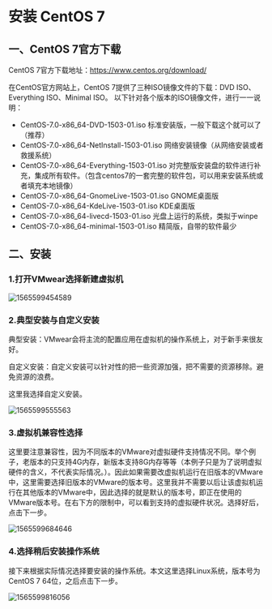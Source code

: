 # 安装 CentOS 7
## 一、CentOS 7官方下载

CentOS 7官方下载地址：https://www.centos.org/download/

 在CentOS官方网站上，CentOS 7提供了三种ISO镜像文件的下载：DVD ISO、Everything ISO、Minimal ISO。
以下针对各个版本的ISO镜像文件，进行一一说明：

- CentOS-7.0-x86_64-DVD-1503-01.iso              标准安装版，一般下载这个就可以了（推荐）
- CentOS-7.0-x86_64-NetInstall-1503-01.iso       网络安装镜像（从网络安装或者救援系统）
- CentOS-7.0-x86_64-Everything-1503-01.iso     对完整版安装盘的软件进行补充，集成所有软件。（包含centos7的一套完整的软件包，可以用来安装系统或者填充本地镜像）
- CentOS-7.0-x86_64-GnomeLive-1503-01.iso   GNOME桌面版
- CentOS-7.0-x86_64-KdeLive-1503-01.iso         KDE桌面版
- CentOS-7.0-x86_64-livecd-1503-01.iso            光盘上运行的系统，类拟于winpe 
- CentOS-7.0-x86_64-minimal-1503-01.iso         精简版，自带的软件最少

## 二、安装

### 1.打开VMwear选择新建虚拟机

![1565599454589](/assets/1565599454589.png)

### 2.典型安装与自定义安装

典型安装：VMwear会将主流的配置应用在虚拟机的操作系统上，对于新手来很友好。

自定义安装：自定义安装可以针对性的把一些资源加强，把不需要的资源移除。避免资源的浪费。

这里我选择自定义安装。

![1565599555563](/assets/1565599555563.png)



### 3.虚拟机兼容性选择

这里要注意兼容性，因为不同版本的VMware对虚拟硬件支持情况不同。举个例子，老版本的只支持4G内存，新版本支持8G内存等等（本例子只是为了说明虚拟硬件的含义，不代表实际情况。）。因此如果需要改虚拟机运行在旧版本的VMware中，这里需要选择旧版本的VMware的版本号。这里我并不需要以后让该虚拟机运行在其他版本的VMware中，因此选择的就是默认的版本号，即正在使用的VMware版本号。在右下方的限制中，可以看到支持的虚拟硬件状况。选择好后，点击下一步。

![1565599684646](/assets/1565599684646.png)

### 4.选择稍后安装操作系统

接下来根据实际情况选择要安装的操作系统。本文这里选择Linux系统，版本号为CentOS 7 64位，之后点击下一步。

![1565599816056](/assets/1565599816056.png)



